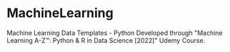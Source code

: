 # MachineLearning
Machine Learning Data Templates - Python
Developed through "Machine Learning A-Z™: Python & R in Data Science [2022]" Udemy Course.
